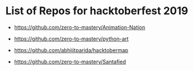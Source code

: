 # List of Repos for hacktoberfest 2019

- https://github.com/zero-to-mastery/Animation-Nation

- https://github.com/zero-to-mastery/python-art

- https://github.com/abhijitparida/hacktobermap

- https://github.com/zero-to-mastery/Santafied
